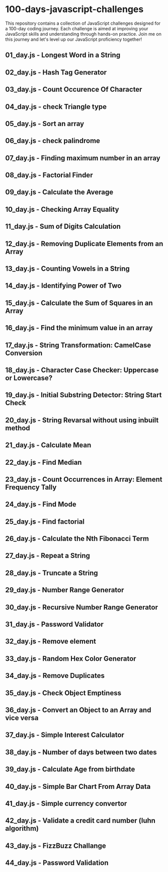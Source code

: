 # 100-days-javascript-challenges
This repository contains a collection of JavaScript challenges designed for a 100-day coding journey. Each challenge is aimed at improving your JavaScript skills and understanding through hands-on practice. Join me on this journey and let's level up our JavaScript proficiency together!

## 01_day.js - Longest Word in a String
## 02_day.js - Hash Tag Generator
## 03_day.js - Count Occurence Of Character
## 04_day.js - check Triangle type
## 05_day.js - Sort an array
## 06_day.js - check palindrome
## 07_day.js - Finding maximum number in an array
## 08_day.js - Factorial Finder
## 09_day.js - Calculate the Average
## 10_day.js - Checking Array Equality
## 11_day.js - Sum of Digits Calculation
## 12_day.js - Removing Duplicate Elements from an Array
## 13_day.js - Counting Vowels in a String
## 14_day.js - Identifying Power of Two
## 15_day.js - Calculate the Sum of Squares in an Array
## 16_day.js - Find the minimum value in an array
## 17_day.js - String Transformation: CamelCase Conversion
## 18_day.js - Character Case Checker: Uppercase or Lowercase?
## 19_day.js - Initial Substring Detector: String Start Check
## 20_day.js - String Revarsal without using inbuilt method
## 21_day.js - Calculate Mean
## 22_day.js - Find Median
## 23_day.js - Count Occurrences in Array: Element Frequency Tally
## 24_day.js - Find Mode
## 25_day.js - Find factorial
## 26_day.js - Calculate the Nth Fibonacci Term
## 27_day.js - Repeat a String
## 28_day.js - Truncate a String
## 29_day.js - Number Range Generator
## 30_day.js - Recursive Number Range Generator
## 31_day.js - Password Validator
## 32_day.js - Remove element
## 33_day.js - Random Hex Color Generator
## 34_day.js - Remove Duplicates
## 35_day.js - Check Object Emptiness
## 36_day.js - Convert an Object to an Array and vice versa
## 37_day.js - Simple Interest Calculator
## 38_day.js - Number of days between two dates
## 39_day.js - Calculate Age from birthdate 
## 40_day.js - Simple Bar Chart From Array Data
## 41_day.js - Simple currency convertor
## 42_day.js - Validate a credit card number (luhn algorithm)
## 43_day.js - FizzBuzz Challange
## 44_day.js - Password Validation
